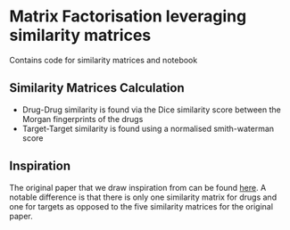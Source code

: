 # Matrix Factorisation leveraging similarity matrices

Contains code for similarity matrices and notebook

## Similarity Matrices Calculation
- Drug-Drug similarity is found via the Dice similarity score between the Morgan fingerprints of the drugs
- Target-Target similarity is found using a normalised smith-waterman score

## Inspiration
The original paper that we draw inspiration from can be found [here](https://www.bic.kyoto-u.ac.jp/pathway/Files/kdd13.pdf). A notable difference is that there is only one similarity matrix for drugs and one for targets as opposed to the five similarity matrices for the original paper.
